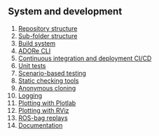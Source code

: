 ## System and development
  1. [Repository structure](system_and_development/repository_structure.md)<!--what is contained in which sub-folder-->
  2. [Sub-folder structure](system_and_development/subfolder_structure.md)<!--file folder with requirements, sub-folder with actual module-->
  3. [Build system](system_and_development/build_system.md)
  4. [ADORe CLI](system_and_development/adore_cli.md)<!--the docker container with a command line interface for development work-->
  5. [Continuous integration and deployment CI/CD](system_and_development/adore_cicd.md)
  6. [Unit tests](system_and_development/unit_tests.md)
  7. [Scenario-based testing](system_and_development/scenario_based_testing.md)
  8. [Static checking tools](system_and_development/static_checking_tools.md)
  9. [Anonymous cloning](system_and_development/anonymous_cloning.md)
  10. [Logging](system_and_development/logging.md)
  11. [Plotting with Plotlab](system_and_development/plotting_plotlab.md)
  12. [Plotting with RViz](system_and_development/plotting_rviz.md)
  13. [ROS-bag replays](system_and_development/rosbag_replay.md)
  13. [Documentation](system_and_development/howto_document.md) <!--how the autogeneration repo/.md to gh-pages/.html works-->

